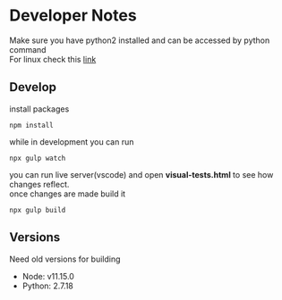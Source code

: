 # Developer Notes
Make sure you have python2 installed and can be accessed by python command   
For linux check this [link](https://www.how2shout.com/linux/how-to-install-python-2-on-ubuntu-22-04-lts-jammy-linux/)   

## Develop
install packages
```
npm install  
```

while in development you can run 
```
npx gulp watch
```

you can run live server(vscode) and open **visual-tests.html** to see how changes reflect.  
once changes are made build it
```
npx gulp build
```


## Versions
Need old versions for building    
* Node: v11.15.0    
* Python: 2.7.18  